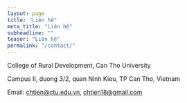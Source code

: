```yaml
---
layout: page
title: "Liên hệ"
meta_title: "Liên hệ"
subheadline: ""
teaser: "Liên hệ"
permalink: "/contact/"
---
```

<div class="thn_post_wrap">
<p>College of Rural Development, Can Tho University</p>
  <p> Campus II, duong 3/2, quan Ninh Kieu, TP Can Tho, Vietnam</p>
  
Email: chtien@ctu.edu.vn, chtien18@gmail.com
